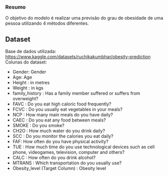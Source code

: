 ### Resumo
O objetivo do modelo é realizar uma previsão do grau de obesidade de uma pessoa utilizando 4 métodos diferentes.
## Dataset
Base de dados utilizada: https://www.kaggle.com/datasets/ruchikakumbhar/obesity-prediction
Colunas do dataset:
- Gender: Gender
- Age: Age
- Height : in metres
- Weight : in kgs
- family_history : Has a family member suffered or suffers from overweight?
- FAVC : Do you eat high caloric food frequently?
- FCVC : Do you usually eat vegetables in your meals?
- NCP : How many main meals do you have daily?
- CAEC : Do you eat any food between meals?
- SMOKE : Do you smoke?
- CH2O : How much water do you drink daily?
- SCC : Do you monitor the calories you eat daily?
- FAF: How often do you have physical activity?
- TUE : How much time do you use technological devices such as cell phone, videogames, television, computer and others?
- CALC : How often do you drink alcohol?
- MTRANS : Which transportation do you usually use?
- Obesity_level (Target Column) : Obesity level
